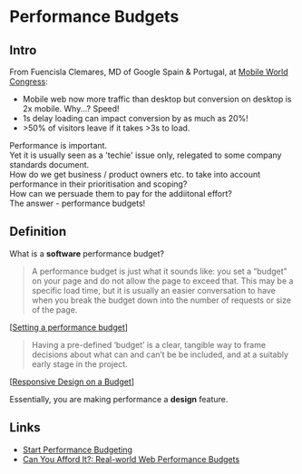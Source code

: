 # Performance Budgets

## Intro
From Fuencisla Clemares, MD of Google Spain & Portugal, at [Mobile World Congress](https://www.mwcbarcelona.com/):
* Mobile web now more traffic than desktop but conversion on desktop is 2x mobile. Why...? Speed!
* 1s delay loading can impact conversion by as much as 20%! 
* \>50% of visitors leave if it takes >3s to load. 

Performance is important.  
Yet it is usually seen as a 'techie' issue only, relegated to some company standards document.  
How do we get business / product owners etc. to take into account performance in their prioritisation and scoping?  
How can we persuade them to pay for the addiitonal effort?  
The answer - performance budgets!

## Definition
What is a **software** performance budget?

> A performance budget is just what it sounds like: you set a “budget” on your page and do not allow the page to exceed that. This may be a specific load time, but it is usually an easier conversation to have when you break the budget down into the number of requests or size of the page.

[[Setting a performance budget](https://timkadlec.com/2013/01/setting-a-performance-budget/)]  

> Having a pre-defined ‘budget’ is a clear, tangible way to frame decisions about what can and can’t be be included, and at a suitably early stage in the project.

[[Responsive Design on a Budget](https://clearleft.com/posts/responsive-design-on-a-budget)]

Essentially, you are making performance a **design** feature.

## Links
* [Start Performance Budgeting](https://addyosmani.com/blog/performance-budgets/)
* [Can You Afford It?: Real-world Web Performance Budgets](https://infrequently.org/2017/10/can-you-afford-it-real-world-web-performance-budgets/)




